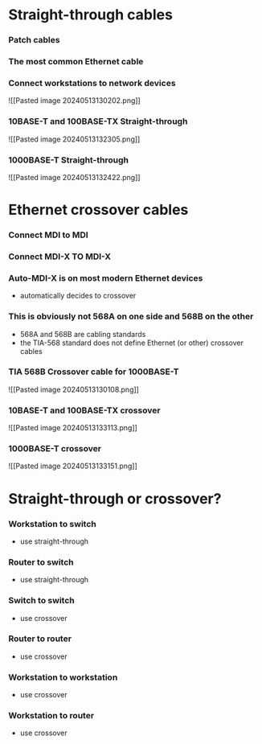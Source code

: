 # Straight-through cables
### Patch cables
### The most common Ethernet cable
### Connect workstations to network devices
![[Pasted image 20240513130202.png]]
### 10BASE-T and 100BASE-TX Straight-through
![[Pasted image 20240513132305.png]]
### 1000BASE-T Straight-through
![[Pasted image 20240513132422.png]]
# Ethernet crossover cables
### Connect MDI to MDI
### Connect MDI-X TO MDI-X
### Auto-MDI-X is on most modern Ethernet devices
- automatically decides to crossover
### This is obviously not 568A on one side and 568B on the other
- 568A and 568B are cabling standards
- the TIA-568 standard does not define Ethernet (or other) crossover cables
### TIA 568B Crossover cable for 1000BASE-T
![[Pasted image 20240513130108.png]]
### 10BASE-T and 100BASE-TX crossover
![[Pasted image 20240513133113.png]]
### 1000BASE-T crossover
![[Pasted image 20240513133151.png]]
# Straight-through or crossover?
### Workstation to switch
- use straight-through
### Router to switch
- use straight-through
### Switch to switch
- use crossover
### Router to router
- use crossover
### Workstation to workstation
- use crossover
### Workstation to router
- use crossover